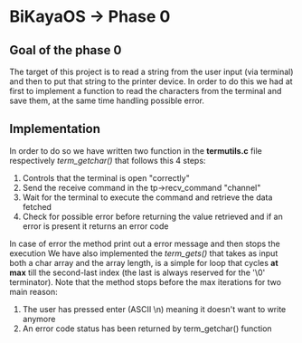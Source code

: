 # BiKayaOS -> Phase 0

## Goal of the phase 0
The target of this project is to read a string from the user input (via terminal) and then to put that string to the printer device. In order to do this we had at first to implement a function to read the characters from the terminal and save them, at the same time
handling possible error. 

## Implementation
In order to do so we have written two function in the **termutils.c** file respectively *term_getchar()* that follows this 4 steps:

1) Controls that the terminal is open "correctly"
2) Send the receive command in the tp->recv_command "channel"
3) Wait for the terminal to execute the command and retrieve the data fetched
4) Check for possible error before returning the value retrieved and if an error is present it returns an error code

In case of error the method print out a error message and then stops the execution
We have also implemented the *term_gets()* that takes as input both a char array and the array length, is a simple for loop that cycles **at max** till the second-last index (the last is always reserved for the '\0' terminator). Note that the method stops before the max iterations for two main reason:

1) The user has pressed enter (ASCII \n) meaning it doesn't want to write anymore
2) An error code status has been returned by term_getchar() function